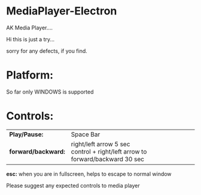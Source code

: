 # MediaPlayer-Electron

AK Media Player....

Hi this is just a try...

sorry for any defects, if you find.

# Platform:
So far only WINDOWS is supported

# Controls:

<table>
  <tr>
    <td><b>Play/Pause:</b></td><td>Space Bar</td>
  </tr>
  <tr>
    <td><b>forward/backward:</b></td><td>right/left arrow 5 sec</br>
  control + right/left arrow to forward/backward 30 sec</td>
  </tr>
</table>


<b>esc:</b> when you are in fullscreen, helps to escape to normal window


Please suggest any expected controls to media player
